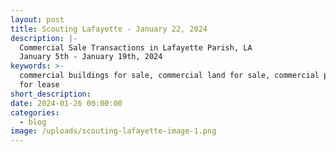 ```yaml
---
layout: post
title: Scouting Lafayette - January 22, 2024
description: |-
  Commercial Sale Transactions in Lafayette Parish, LA
  January 5th - January 19th, 2024
keywords: >-
  commercial buildings for sale, commercial land for sale, commercial property
  for lease
short_description:
date: 2024-01-26 00:00:00
categories:
  - blog
image: /uploads/scouting-lafayette-image-1.png
---
```

